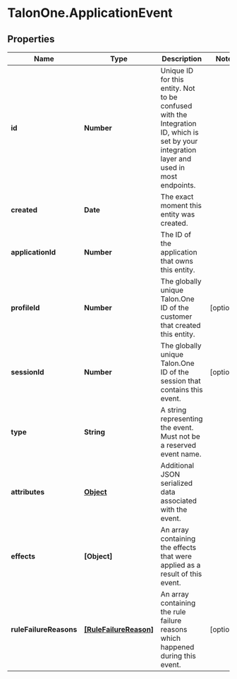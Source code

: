 # TalonOne.ApplicationEvent

## Properties

Name | Type | Description | Notes
------------ | ------------- | ------------- | -------------
**id** | **Number** | Unique ID for this entity. Not to be confused with the Integration ID, which is set by your integration layer and used in most endpoints. | 
**created** | **Date** | The exact moment this entity was created. | 
**applicationId** | **Number** | The ID of the application that owns this entity. | 
**profileId** | **Number** | The globally unique Talon.One ID of the customer that created this entity. | [optional] 
**sessionId** | **Number** | The globally unique Talon.One ID of the session that contains this event. | [optional] 
**type** | **String** | A string representing the event. Must not be a reserved event name. | 
**attributes** | [**Object**](.md) | Additional JSON serialized data associated with the event. | 
**effects** | **[Object]** | An array containing the effects that were applied as a result of this event. | 
**ruleFailureReasons** | [**[RuleFailureReason]**](RuleFailureReason.md) | An array containing the rule failure reasons which happened during this event. | [optional] 


